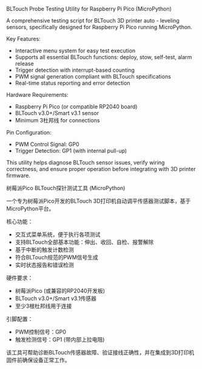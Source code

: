 BLTouch Probe Testing Utility for Raspberry Pi Pico (MicroPython)

A comprehensive testing script for BLTouch 3D printer auto - leveling sensors, specifically designed for Raspberry Pi Pico running MicroPython.

Key Features:
- Interactive menu system for easy test execution
- Supports all essential BLTouch functions: deploy, stow, self-test, alarm release
- Trigger detection with interrupt-based counting
- PWM signal generation compliant with BLTouch specifications
- Real-time status reporting and error detection

Hardware Requirements:
- Raspberry Pi Pico (or compatible RP2040 board)
- BLTouch v3.0+/Smart v3.1 sensor
- Minimum 3杜邦线 for connections

Pin Configuration:
- PWM Control Signal: GP0
- Trigger Detection: GP1 (with internal pull-up)

This utility helps diagnose BLTouch sensor issues, verify wiring correctness, and ensure proper operation before integrating with 3D printer firmware.

树莓派Pico BLTouch探针测试工具 (MicroPython)

一个专为树莓派Pico开发的BLTouch 3D打印机自动调平传感器测试脚本，基于MicroPython平台。

核心功能：
- 交互式菜单系统，便于执行各项测试
- 支持BLTouch全部基本功能：伸出、收回、自检、报警解除
- 基于中断的触发计数检测
- 符合BLTouch规范的PWM信号生成
- 实时状态报告和错误检测

硬件要求：
- 树莓派Pico (或兼容的RP2040开发板)
- BLTouch v3.0+/Smart v3.1传感器
- 至少3根杜邦线用于连接

引脚配置：
- PWM控制信号：GP0
- 触发检测信号：GP1 (带内部上拉电阻)

该工具可帮助诊断BLTouch传感器故障、验证接线正确性，并在集成到3D打印机固件前确保设备正常工作。
